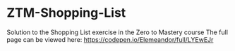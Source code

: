 # ZTM-Shopping-List
Solution to the Shopping List exercise in the Zero to Mastery course
The full page can be viewed here: https://codepen.io/Elemeandor/full/LYEwEJr

